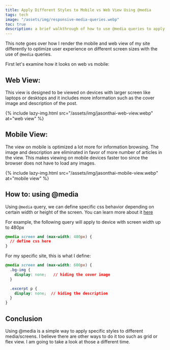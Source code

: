 ```yaml
---
title: Apply Different Styles to Mobile vs Web View Using @media
tags: tech
image: "/assets/img/responsive-media-queries.webp"
toc: true
description: a brief walkthrough of how to use @media queries to apply styles to mobile and web view
---
```


This note goes over how I render the mobile and web view of my site differently to optimize user experience on different screen sizes with the use of `@media`  queries.
<!--more-->
First let's examine how it looks on web vs mobile:

## Web View:
This view is designed to be viewed on devices with larger screen like laptops or desktops and it includes more information such as the cover image and description of the post.

{% include lazy-img.html src="/assets/img/jasonthai-web-view.webp" at="web view" %}
 

## Mobile View:
The view on mobile is optimized a lot more for information browsing. The image and description are eliminated in favor of more number of articles in the view. This makes viewing on mobile devices faster too since the browser does not have to load any images.

{% include lazy-img.html src="/assets/img/jasonthai-mobile-view.webp" at="mobile view" %}

## How to: using @media
Using `@media` query, we can define specific css behavior depending on certain width or height of the screen. You can learn more about it [here](https://www.w3schools.com/cssref/css3_pr_mediaquery.asp)

For example, the following query will apply to device with screen width up to 480px
```css
@media screen and (max-width: 480px) {
  // define css here
}
```

For my specific site, this is what I define:
```css
@media screen and (max-width: 600px) {
  .bg-img {
    display: none;   // hiding the cover image
  }

  .excerpt p {
    display: none;  // hiding the description
  }
}
```

## Conclusion
Using @media is a simple way to apply specific styles to different media/screens. I believe there are other ways to do it too such as grid or flex view. I am going to take a look at those a different time.